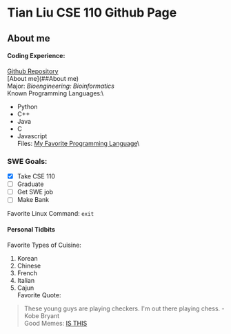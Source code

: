 # Tian Liu CSE 110 Github Page
## About me
#### Coding Experience:
[Github Repository](https://github.com/ttl074)\
[About me](##About me)\
Major: *Bioengineering: Bioinformatics*\
Known Programming Languages:\
- Python
- C++
- Java
- C
- Javascript<br />
Files:
[My Favorite Programming Language](README.md)\
### SWE Goals:
- [x] Take CSE 110
- [ ] Graduate
- [ ] Get SWE job
- [ ] Make Bank

Favorite Linux Command: `exit`
#### Personal Tidbits
Favorite Types of Cuisine:
1. Korean
2. Chinese
3. French
4. Italian
5. Cajun<br />
Favorite Quote: 
> These young guys are playing checkers. I'm out there playing chess. - Kobe Bryant <br />
Good Memes:
[IS THIS](https://cdn.vox-cdn.com/thumbor/ka3Ms2H5-IqCxnzTYS9SJKFqXgw=/0x0:500x375/1920x0/filters:focal(0x0:500x375):format(webp):no_upscale()/cdn.vox-cdn.com/uploads/chorus_asset/file/10835833/n4scgse21iuz.jpg)
